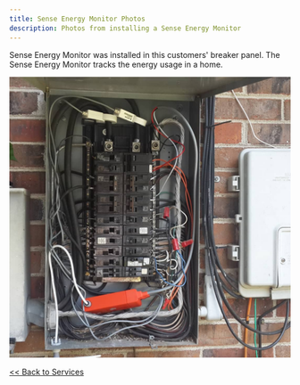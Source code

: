 ```yaml
---
title: Sense Energy Monitor Photos
description: Photos from installing a Sense Energy Monitor
---
```


Sense Energy Monitor was installed in this customers' breaker panel. The Sense Energy Monitor tracks 
the energy usage in a home.

![Installation of Sense Energy Monitor](/images/sense_install.jpg)

[<< Back to Services](/services)